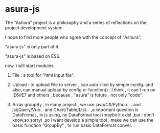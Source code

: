 # asura-js
The "Ashura" project is a philosophy and a series of reflections on the project development system.

I hope to find more people who agree with the concept of "Ashura".

"asura-js" is only part of it.

"asura-js" is based on ES6. 

now, i will start modules:

1. File : a tool for "html input file".

2. Upload : to upload File to server , can auto slice by simple conifg. and also, can manual upload by config or function() . I think , it can't run on IE6/IE7 and others , because , "asura" is future , not only "code".

3. Array groupBy , in many project , we use java/C#/Python.... and js/jQuery/Vue... and Chart/Table/List... ,a important question is  DataFormat , in js using, no DataFormat tool (maybe it exist ,but i don't know,so sorry) .so i want develop a simple tool , make we can use the basic function "GroupBy" , to run basic DataFormat conver.
